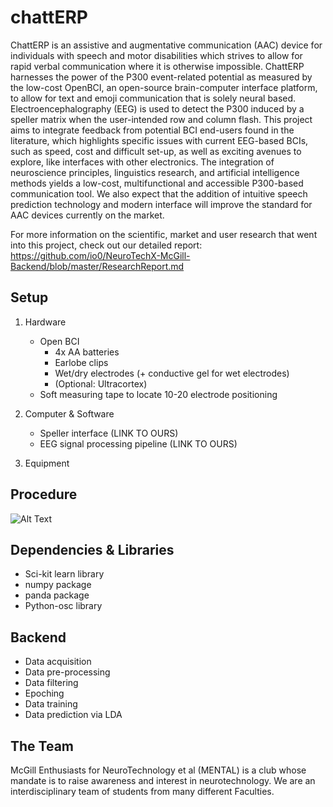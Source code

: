 # chattERP

ChattERP is an assistive and augmentative communication (AAC) device for individuals with speech and motor disabilities which strives to allow for rapid verbal communication where it is otherwise impossible. ChattERP harnesses the power of the P300 event-related potential as measured by the low-cost OpenBCI, an open-source brain-computer interface platform, to allow for text and emoji communication that is solely neural based. Electroencephalography (EEG) is used to detect the P300 induced by a speller matrix when the user-intended row and column flash. This project aims to integrate feedback from potential BCI end-users found in the literature, which highlights specific issues with current EEG-based BCIs, such as speed, cost and difficult set-up, as well as exciting avenues to explore, like interfaces with other electronics. The integration of neuroscience principles, linguistics research, and artificial intelligence methods yields a low-cost, multifunctional and accessible P300-based communication tool. We also expect that the addition of intuitive speech prediction technology and modern interface will improve the standard for AAC devices currently on the market.

For more information on the scientific, market and user research that went into this project, check out our detailed report: https://github.com/io0/NeuroTechX-McGill-Backend/blob/master/ResearchReport.md

## Setup
1. Hardware
   - Open BCI
      - 4x AA batteries 
      - Earlobe clips    
      - Wet/dry electrodes (+ conductive gel for wet electrodes)   
      - (Optional: Ultracortex)   
   - Soft measuring tape to locate 10-20 electrode positioning

2. Computer & Software
   - Speller interface (LINK TO OURS)
   - EEG signal processing pipeline (LINK TO OURS)
3. Equipment

## Procedure

![Alt Text](https://media.giphy.com/media/9PvaOvdBv9OXTfxfGY/giphy.gif)

## Dependencies & Libraries
- Sci-kit learn library 
- numpy package         
- panda package         
- Python-osc library    

## Backend 
- Data acquisition          
- Data pre-processing       
- Data filtering            
- Epoching                  
- Data training             
- Data prediction via LDA   

## The Team
McGill Enthusiasts for NeuroTechnology et al (MENTAL) is a club whose mandate is to raise awareness and interest in neurotechnology. We are an interdisciplinary team of students from many different Faculties. 





